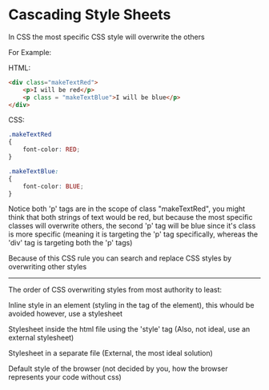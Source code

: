 # Cascading Style Sheets

In CSS the most specific CSS style will overwrite the others

For Example:

HTML:

```HTML
<div class="makeTextRed">
    <p>I will be red</p>
    <p class = "makeTextBlue">I will be blue</p>
</div>
```

CSS:

```CSS
.makeTextRed
{
    font-color: RED;
}

.makeTextBlue:
{
    font-color: BLUE;
}
```

Notice both 'p' tags are in the scope of class "makeTextRed", you might think that both strings of text would be red, but because the most specific classes will overwrite others, the second 'p' tag will be blue since it's class is more specific (meaning it is targeting the 'p' tag specifically, whereas the 'div' tag is targeting both the 'p' tags)

Because of this CSS rule you can search and replace CSS styles by overwriting other styles

***

The order of CSS overwriting styles from most authority to least:

Inline style in an element (styling in the tag of the element), this whould be avoided however, use a stylesheet

Stylesheet inside the html file using the 'style' tag (Also, not ideal, use an external stylesheet)

Stylesheet in a separate file (External, the most ideal solution)

Default style of the browser (not decided by you, how the browser represents your code without css)
